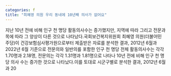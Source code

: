 ```yaml
---
categories: f
title: "최혜영 의원 우리 동네에 10년째 의사가 없어요"
---
```

지난 10년 전에 비해 인구 천 명당 활동의사수는 증가했지만, 지역에 따라 그리고 전문과목에 따라 그 양상이 다른 것으로 나타났다.국회보건복지위원회 최혜영 의원(더불어민주당)이 건강보험심사평가원으로부터 제출받은 자료를 분석한 결과, 2012년 6월과 2022년 6월 기준으로 전문의와 일반의를 포함한 인구 천 명당 전체 활동의사수는 각각 1.70명과 2.18명, 전문의는 각각 1.31명과 1.81명으로 나타나 10년 전에 비해 인구 천 명당 의사 수는 증가한 것으로 나타났다.이를 토대로 시군구별로 분석한 결과, 2012년 6월과 20